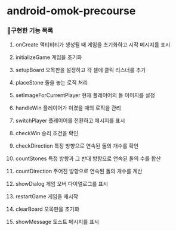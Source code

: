 # android-omok-precourse

### 🎯구현한 기능 목록

1. onCreate
액티비티가 생성될 때 게임을 초기화하고 시작 메시지를 표시

2. initializeGame
게임을 초기화

3. setupBoard
오목판을 설정하고 각 셀에 클릭 리스너를 추가

4. placeStone
돌을 놓는 로직 처리

5. setImageForCurrentPlayer
현재 플레이어의 돌 이미지를 설정

6. handleWin
플레이어가 이겼을 때의 로직을 관리

7. switchPlayer
플레이어를 전환하고 메시지를 표시

8. checkWin
승리 조건을 확인

9. checkDirection
특정 방향으로 연속된 돌의 개수를 확인

10. countStones
특정 방향과 그 반대 방향으로 연속된 돌의 수를 합산

11. countDirection
주어진 방향으로 연속된 돌의 개수를 계산

12. showDialog
게임 오버 다이얼로그를 표시

13. restartGame
게임을 재시작

14. clearBoard
오목판을 초기화

15. showMessage
토스트 메시지를 표시